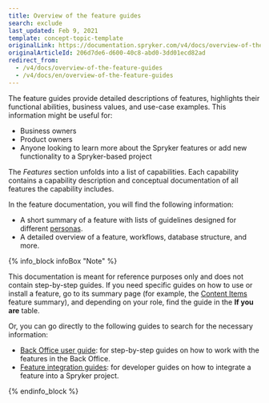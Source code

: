 ```yaml
---
title: Overview of the feature guides
search: exclude
last_updated: Feb 9, 2021
template: concept-topic-template
originalLink: https://documentation.spryker.com/v4/docs/overview-of-the-feature-guides
originalArticleId: 206d7de6-d600-40c8-abd0-3dd01ecd82ad
redirect_from:
  - /v4/docs/overview-of-the-feature-guides
  - /v4/docs/en/overview-of-the-feature-guides
---
```


The feature guides provide detailed descriptions of features, highlights their functional abilities, business values, and use-case examples. This information might be useful for:
* Business owners
* Product owners
* Anyone looking to learn more about the Spryker features or add new functionality to a Spryker-based project

The *Features* section unfolds into a list of capabilities. Each capability contains a capability description and conceptual documentation of all features the capability includes.

In the feature documentation, you will find the following information:
* A short summary of a feature with lists of guidelines designed for different [personas](/docs/scos/user/intro-to-spryker/about-spryker-documentation.html#personas).
* A detailed overview of a feature, workflows, database structure, and more.

{% info_block infoBox "Note" %}

This documentation is meant for reference purposes only and does not contain step-by-step guides. If you need specific guides on how to use or install a feature, go to its summary page (for example, the [Content Items](/docs/scos/user/features/{{page.version}}/content-items-feature-overview.html) feature summary), and depending on your role, find the guide in the **If you are** table.

Or, you can go directly to the following guides to search for the necessary information:

* [Back Office user guide](/docs/scos/user/back-office-user-guides/{{page.version}}/about-back-office-user-guides.html): for step-by-step guides on how to work with the features in the Back Office.
* [Feature integration guides](/docs/scos/dev/feature-integration-guides/{{page.version}}/feature-integration-guides.html): for developer guides on how to integrate a feature into a Spryker project.

{% endinfo_block %}

